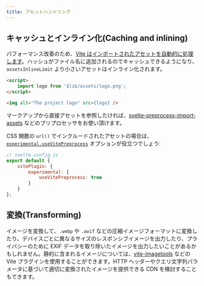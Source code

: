```yaml
---
title: アセットハンドリング
---
```


## キャッシュとインライン化(Caching and inlining)

パフォーマンス改善のため、[Vite はインポートされたアセットを自動的に処理します](https://vitejs.dev/guide/assets.html)。ハッシュがファイル名に追加されるのでキャッシュできるようになり、`assetsInlineLimit` より小さいアセットはインライン化されます。

```html
<script>
	import logo from '$lib/assets/logo.png';
</script>

<img alt="The project logo" src={logo} />
```

マークアップから直接アセットを参照したければ、[svelte-preprocess-import-assets](https://github.com/bluwy/svelte-preprocess-import-assets) などのプリプロセッサをお使い頂けます。

CSS 関数の `url()` でインクルードされたアセットの場合は、[`experimental.useVitePreprocess`](https://github.com/sveltejs/vite-plugin-svelte/blob/main/docs/config.md#usevitepreprocess) オプションが役立つでしょう:

```js
// svelte.config.js
export default {
	vitePlugin: {
		experimental: {
			useVitePreprocess: true
		}
	}
};
```

## 変換(Transforming)

イメージを変換して、`.webp` や `.avif` などの圧縮イメージフォーマットに変換したり、デバイスごとに異なるサイズのレスポンシブイメージを出力したり、プライバシーのために EXIF データを取り除いたイメージを出力したいことがあるかもしれません。静的に含まれるイメージについては、[vite-imagetools](https://github.com/JonasKruckenberg/imagetools) などの Vite プラグインを使用することができます。HTTP ヘッダーやクエリ文字列パラメータに基づいて適切に変換されたイメージを提供できる CDN を検討することもできます。
